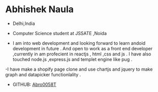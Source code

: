 # Abhishek Naula
- Delhi,India

- Computer Science student at JSSATE ,Noida

- I am into web development and looking forward to learn andoid development in future . And open to work as a front end developer ,currently in am profecient in reactjs , html ,css and js . I have also touched node.js ,express.js and templet engine like pug .

-I have make a shopify page clone and use  chartjs and jquery to make graph and datapicker functionlality .


- GITHUB: [Abro0058T](https://github.com/Abro0058T) 
